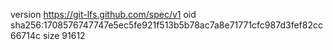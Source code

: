 version https://git-lfs.github.com/spec/v1
oid sha256:1708576747747e5ec5fe921f513b5b78ac7a8e71771cfc987d3fef82cc66714c
size 91612
